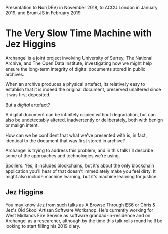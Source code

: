Presentation to Nor(DEV) in November 2018, to ACCU London in January 2019, and Brum.JS in February 2019.

# The Very Slow Time Machine with Jez Higgins

Archangel is a joint project involving University of Surrey, The National Archive, and The Open Data Institute, investigating how we might help ensure the long-term integrity of digital documents stored in public archives.

When an archive produces a physical artefact, its relatively easy to establish that it is indeed the original document, preserved unaltered since it was first deposited.

But a _digital_ artefact?

A digital document can be infinitely copied without degradation, but can also be undetectably altered, inadvertently or deliberately, both with benign or malign intent.

How can we be confident that what we've presented with is, in fact, identical to the document that was first stored in archive?

Archangel is trying to address this problem, and in this talk I'll describe some of the approaches and technologies we're using.

Spoilers: Yes, it includes blockchains, but it's about the only blockchain application you'll hear of that doesn't immediately make you feel dirty. It might also include machine learning, but it's machine learning for justice.

## Jez Higgins

You may know Jez from such talks as A Browse Through ES6 or Chris & Jez's Old Skool Artisan Software Workshop. He's currently working for West Midlands Fire Service as software grandad-in-residence and on Archangel as a researcher, although by the time this talk rolls round he'll be looking to start filling his 2019 diary.
